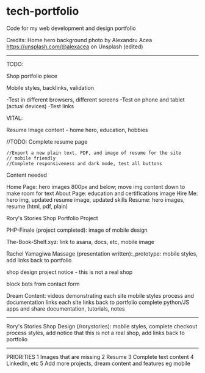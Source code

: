# tech-portfolio
Code for my web development and design portfolio

Credits:
Home hero background photo by Alexandru Acea https://unsplash.com/@alexacea on Unsplash (edited)

---------------------------------------------------------------
TODO:

Shop portfolio piece

Mobile styles, backlinks, validation

-Test in different browsers, different screens
-Test on phone and tablet (actual devices)
-Test links

VITAL:

Resume
Image content - home hero, education, hobbies

//TODO: Complete resume page

    //Export a new plain text, PDF, and image of resume for the site
    // mobile friendly
    //Complete responsiveness and dark mode, test all buttons

Content needed

Home Page: hero images 800px and below; move img content down to make room for text
About Page: education and certifications image
Hire Me: hero img, updated resume image, updated skills
Resume: hero images, resume (html, pdf, plain)

Rory's Stories Shop Portfolio Project

PHP-Finale (project completed): image of mobile design

The-Book-Shelf.xyz: link to asana, docs, etc, mobile image

Rachel Yamagiwa Massage (presentation written):_prototype: mobile styles, add links back to portfolio

shop design project notice - this is not a real shop

block bots from contact form

Dream Content:
videos demonstrating each site
mobile styles
process and documentation links
each site links back to portfolio
complete python/JS apps and share
documentation, tutorials, notes

------
Rory's Stories Shop Design (/rorystories): mobile styles, complete checkout process styles, add notice that this is not a real shop, add links back to portfolio

-----
PRIORITIES
1 Images that are missing
2 Resume
3 Complete text content
4 LinkedIn, etc
5 Add more projects, dream content and features eg mobile